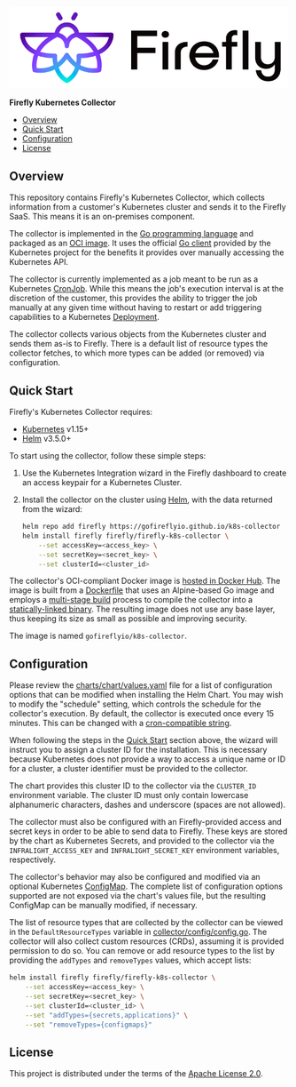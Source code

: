 <p align="center">
  <img src="https://github.com/gofireflyio/k8s-collector/blob/main/project-logo.png?raw=true" alt="Firefly's image"/>
</p>

**Firefly Kubernetes Collector**

<!-- vim-markdown-toc GFM -->

* [Overview](#overview)
* [Quick Start](#quick-start)
* [Configuration](#configuration)
* [License](#license)

<!-- vim-markdown-toc -->

## Overview

This repository contains Firefly's Kubernetes Collector, which collects
information from a customer's Kubernetes cluster and sends it to the Firefly
SaaS. This means it is an on-premises component.

The collector is implemented in the [Go programming language](https://golang.org/) and packaged as an
[OCI image](https://github.com/opencontainers/image-spec). It uses the official [Go client](https://github.com/kubernetes/client-go) provided by the
Kubernetes project for the benefits it provides over manually accessing the
Kubernetes API.

The collector is currently implemented as a job meant to be run as a Kubernetes
[CronJob](https://kubernetes.io/docs/tasks/job/automated-tasks-with-cron-jobs/). While this means the job's execution interval is at the discretion
of the customer, this provides the ability to trigger the job manually at any
given time without having to restart or add triggering capabilities to a
Kubernetes [Deployment](https://kubernetes.io/docs/concepts/workloads/controllers/deployment/).

The collector collects various objects from the Kubernetes cluster and sends them
as-is to Firefly. There is a default list of resource types the collector
fetches, to which more types can be added (or removed) via configuration.

## Quick Start

Firefly's Kubernetes Collector requires:

- [Kubernetes](https://kubernetes.io/) v1.15+
- [Helm](https://helm.sh/) v3.5.0+

To start using the collector, follow these simple steps:

1. Use the Kubernetes Integration wizard in the Firefly dashboard to create
   an access keypair for a Kubernetes Cluster.
2. Install the collector on the cluster using [Helm](https://helm.sh/), with the
   data returned from the wizard:

   ```sh
   helm repo add firefly https://gofireflyio.github.io/k8s-collector
   helm install firefly firefly/firefly-k8s-collector \
       --set accessKey=<access_key> \
       --set secretKey=<secret_key> \
       --set clusterId=<cluster_id>
   ```

The collector's OCI-compliant Docker image is [hosted in Docker Hub](https://hub.docker.com/r/infralightio/k8s-collector). The image is
built from a [Dockerfile](Dockerfile) that uses an Alpine-based Go image
and employs a [multi-stage build](https://docs.docker.com/develop/develop-images/multistage-build/) process to compile the collector into a
[statically-linked binary](https://en.wikipedia.org/wiki/Static_library). The resulting image does not use any base layer,
thus keeping its size as small as possible and improving security.

The image is named `gofireflyio/k8s-collector`.

## Configuration

Please review the [charts/chart/values.yaml](values.yaml) file for a list of
configuration options that can be modified when installing the Helm Chart.
You may wish to modify the "schedule" setting, which controls the schedule for
the collector's execution. By default, the collector is executed once every 15
minutes. This can be changed with a [cron-compatible string](https://cron.help/).

When following the steps in the [Quick Start](#quick-start) section above, the wizard will
instruct you to assign a cluster ID for the installation. This is necessary
because Kubernetes does not provide a way to access a unique name or ID for a
cluster, a cluster identifier must be provided to the collector.

The chart provides this cluster ID to the collector via the `CLUSTER_ID` environment
variable. The cluster ID must only contain lowercase alphanumeric characters,
dashes and underscore (spaces are not allowed).

The collector must also be configured with an Firefly-provided access and secret
keys in order to be able to send data to Firefly. These keys are stored by the
chart as Kubernetes Secrets, and provided to the collector via the
`INFRALIGHT_ACCESS_KEY` and `INFRALIGHT_SECRET_KEY` environment variables,
respectively.

The collector's behavior may also be configured and modified via an optional
Kubernetes [ConfigMap](https://kubernetes.io/docs/concepts/configuration/configmap/). The complete list of configuration options
supported are not exposed via the chart's values file, but the resulting ConfigMap
can be manually modified, if necessary.

The list of resource types that are collected by the collector can be viewed
in the `DefaultResourceTypes` variable in [collector/config/config.go](collector/config/config.go).
The collector will also collect custom resources (CRDs), assuming it is provided
permission to do so. You can remove or add resource types to the list by
providing the `addTypes` and `removeTypes` values, which accept lists:

```sh
helm install firefly firefly/firefly-k8s-collector \
    --set accessKey=<access_key> \
    --set secretKey=<secret_key> \
    --set clusterId=<cluster_id> \
    --set "addTypes={secrets,applications}" \
    --set "removeTypes={configmaps}"
```

## License

This project is distributed under the terms of the [Apache License 2.0](LICENSE).

